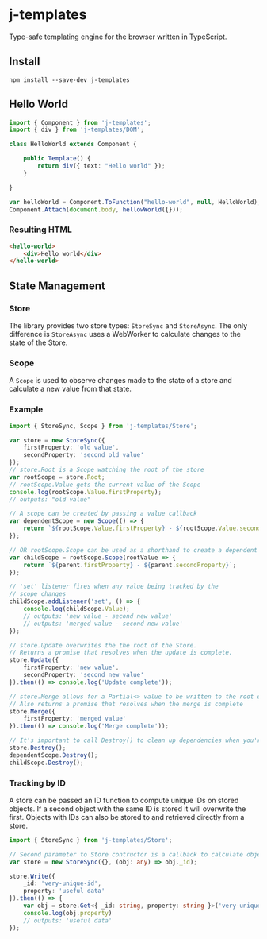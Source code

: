 # j-templates
Type-safe templating engine for the browser written in TypeScript.
## Install
```
npm install --save-dev j-templates
```
## Hello World
```typescript
import { Component } from 'j-templates';
import { div } from 'j-templates/DOM';

class HelloWorld extends Component {

    public Template() {
        return div({ text: "Hello world" });
    }

}

var helloWorld = Component.ToFunction("hello-world", null, HelloWorld);
Component.Attach(document.body, hellowWorld({}));
```
### Resulting HTML
```html
<hello-world>
    <div>Hello world</div>
</hello-world>
```
## State Management
### Store
The library provides two store types: `StoreSync` and `StoreAsync`. The only difference is `StoreAsync` uses a WebWorker to calculate changes to the state of the Store.
### Scope
A `Scope` is used to observe changes made to the state of a store and calculate a new value from that state.
### Example
```typescript
import { StoreSync, Scope } from 'j-templates/Store';

var store = new StoreSync({ 
    firstProperty: 'old value',
    secondProperty: 'second old value'
});
// store.Root is a Scope watching the root of the store
var rootScope = store.Root;
// rootScope.Value gets the current value of the Scope
console.log(rootScope.Value.firstProperty);
// outputs: "old value"

// A scope can be created by passing a value callback
var dependentScope = new Scope(() => {
    return `${rootScope.Value.firstProperty} - ${rootScope.Value.secondProperty}`;
});

// OR rootScope.Scope can be used as a shorthand to create a dependent scope
var childScope = rootScope.Scope(rootValue => {
    return `${parent.firstProperty} - ${parent.secondProperty}`;
});

// 'set' listener fires when any value being tracked by the 
// scope changes
childScope.addListener('set', () => {
    console.log(childScope.Value); 
    // outputs: 'new value - second new value'
    // outputs: 'merged value - second new value'
});

// store.Update overwrites the the root of the Store.
// Returns a promise that resolves when the update is complete.
store.Update({ 
    firstProperty: 'new value',
    secondProperty: 'second new value'
}).then(() => console.log('Update complete'));

// store.Merge allows for a Partial<> value to be written to the root of the Store.
// Also returns a promise that resolves when the merge is complete
store.Merge({
    firstProperty: 'merged value'
}).then(() => console.log('Merge complete'));

// It's important to call Destroy() to clean up dependencies when you're done
store.Destroy();
dependentScope.Destroy();
childScope.Destroy();
```
### Tracking by ID
A store can be passed an ID function to compute unique IDs on stored objects. If a second object with the same ID is stored it will overwrite the first. Objects with IDs can also be stored to and retrieved directly from a store.
```typescript
import { StoreSync } from 'j-templates/Store';

// Second parameter to Store contructor is a callback to calculate object Ids
var store = new StoreSync({}, (obj: any) => obj._id);

store.Write({ 
    _id: 'very-unique-id',
    property: 'useful data'
}).then(() => {
    var obj = store.Get<{ _id: string, property: string }>('very-unique-id');
    console.log(obj.property)
    // outputs: 'useful data'
});
```

